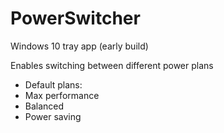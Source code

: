 # PowerSwitcher

Windows 10 tray app (early build)

Enables switching between different power plans
- Default plans:
- Max performance
- Balanced
- Power saving
